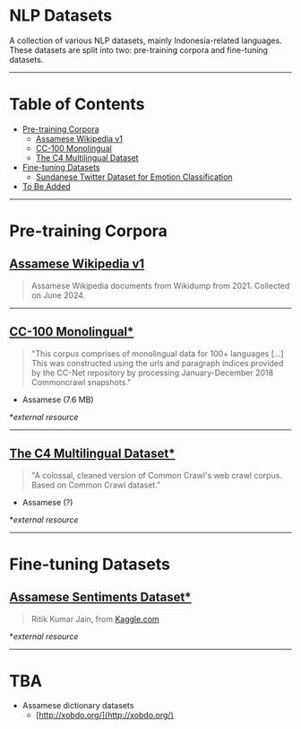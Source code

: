 # NLP Datasets

A collection of various NLP datasets, mainly Indonesia-related languages. These datasets are split into two: pre-training corpora and fine-tuning datasets.

---

# Table of Contents

- [Pre-training Corpora](#pre-training-corpora)
  - [Assamese Wikipedia v1](#javanese-imdb)
  - [CC-100 Monolingual](#cc-100-monolingual)
  - [The C4 Multilingual Dataset](#the-c4-multilingual-dataset)
- [Fine-tuning Datasets](#fine-tuning-datasets)
  - [Sundanese Twitter Dataset for Emotion Classification](#sundanese-twitter-dataset-for-emotion-classification)
- [To Be Added](#tba)

---

# Pre-training Corpora

## [Assamese Wikipedia v1](https://github.com/w11wo/nlp-datasets/tree/main/javanese-wikipedia-v1)

> Assamese Wikipedia documents from Wikidump from 2021. Collected on June 2024.

---

## [CC-100 Monolingual\*](http://data.statmt.org/cc-100/)

> "This corpus comprises of monolingual data for 100+ languages [...] This was constructed using the urls and paragraph indices provided by the CC-Net repository by processing January-December 2018 Commoncrawl snapshots."

- Assamese (7.6 MB)

\*_external resource_

---

## [The C4 Multilingual Dataset\*](https://github.com/allenai/allennlp/discussions/5056)

> "A colossal, cleaned version of Common Crawl's web crawl corpus. Based on Common Crawl dataset."

- Assamese (?)

\*_external resource_

---

# Fine-tuning Datasets

## [Assamese  Sentiments Dataset\*](https://www.kaggle.com/datasets/ritikjain00/assamese-sentiments-dataset)

> Ritik Kumar Jain, from [Kaggle.com](https://www.kaggle.com/datasets/ritikjain00/assamese-sentiments-dataset)

\*_external resource_

---

# TBA

- Assamese dictionary datasets
  - [http://xobdo.org/](http://xobdo.org/)